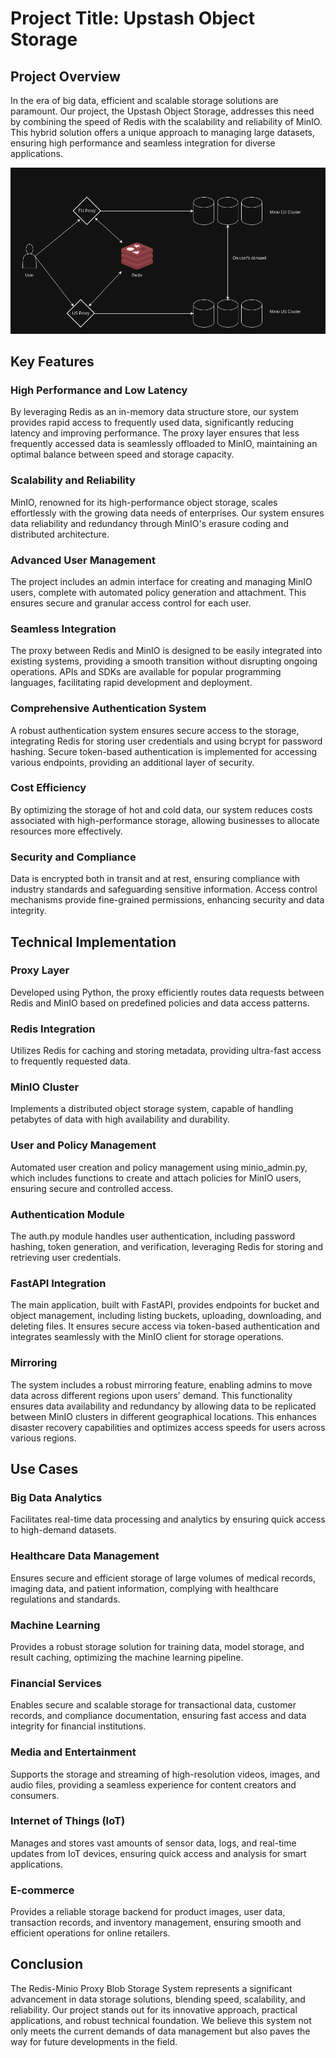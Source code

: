# Project Title: Upstash Object Storage

## Project Overview

In the era of big data, efficient and scalable storage solutions are paramount. Our project, the Upstash Object Storage, addresses this need by combining the speed of Redis with the scalability and reliability of MinIO. This hybrid solution offers a unique approach to managing large datasets, ensuring high performance and seamless integration for diverse applications.

![Screenshot from 2024-07-12 15-10-56](./image.png)

## Key Features

### High Performance and Low Latency

By leveraging Redis as an in-memory data structure store, our system provides rapid access to frequently used data, significantly reducing latency and improving performance.
The proxy layer ensures that less frequently accessed data is seamlessly offloaded to MinIO, maintaining an optimal balance between speed and storage capacity.

### Scalability and Reliability

MinIO, renowned for its high-performance object storage, scales effortlessly with the growing data needs of enterprises.
Our system ensures data reliability and redundancy through MinIO's erasure coding and distributed architecture.

### Advanced User Management

The project includes an admin interface for creating and managing MinIO users, complete with automated policy generation and attachment. This ensures secure and granular access control for each user.

### Seamless Integration

The proxy between Redis and MinIO is designed to be easily integrated into existing systems, providing a smooth transition without disrupting ongoing operations.
APIs and SDKs are available for popular programming languages, facilitating rapid development and deployment.

### Comprehensive Authentication System

A robust authentication system ensures secure access to the storage, integrating Redis for storing user credentials and using bcrypt for password hashing.
Secure token-based authentication is implemented for accessing various endpoints, providing an additional layer of security.

### Cost Efficiency

By optimizing the storage of hot and cold data, our system reduces costs associated with high-performance storage, allowing businesses to allocate resources more effectively.

### Security and Compliance

Data is encrypted both in transit and at rest, ensuring compliance with industry standards and safeguarding sensitive information.
Access control mechanisms provide fine-grained permissions, enhancing security and data integrity.

## Technical Implementation

### Proxy Layer

Developed using Python, the proxy efficiently routes data requests between Redis and MinIO based on predefined policies and data access patterns.

### Redis Integration

Utilizes Redis for caching and storing metadata, providing ultra-fast access to frequently requested data.

### MinIO Cluster

Implements a distributed object storage system, capable of handling petabytes of data with high availability and durability.

### User and Policy Management

Automated user creation and policy management using minio_admin.py, which includes functions to create and attach policies for MinIO users, ensuring secure and controlled access.

### Authentication Module

The auth.py module handles user authentication, including password hashing, token generation, and verification, leveraging Redis for storing and retrieving user credentials.

### FastAPI Integration

The main application, built with FastAPI, provides endpoints for bucket and object management, including listing buckets, uploading, downloading, and deleting files. It ensures secure access via token-based authentication and integrates seamlessly with the MinIO client for storage operations.

### Mirroring

The system includes a robust mirroring feature, enabling admins to move data across different regions upon users' demand. This functionality ensures data availability and redundancy by allowing data to be replicated between MinIO clusters in different geographical locations. This enhances disaster recovery capabilities and optimizes access speeds for users across various regions.

## Use Cases

### Big Data Analytics

Facilitates real-time data processing and analytics by ensuring quick access to high-demand datasets.

### Healthcare Data Management

Ensures secure and efficient storage of large volumes of medical records, imaging data, and patient information, complying with healthcare regulations and standards.

### Machine Learning

Provides a robust storage solution for training data, model storage, and result caching, optimizing the machine learning pipeline.

### Financial Services

Enables secure and scalable storage for transactional data, customer records, and compliance documentation, ensuring fast access and data integrity for financial institutions.

### Media and Entertainment

Supports the storage and streaming of high-resolution videos, images, and audio files, providing a seamless experience for content creators and consumers.

### Internet of Things (IoT)

Manages and stores vast amounts of sensor data, logs, and real-time updates from IoT devices, ensuring quick access and analysis for smart applications.

### E-commerce

Provides a reliable storage backend for product images, user data, transaction records, and inventory management, ensuring smooth and efficient operations for online retailers.

## Conclusion

The Redis-Minio Proxy Blob Storage System represents a significant advancement in data storage solutions, blending speed, scalability, and reliability. Our project stands out for its innovative approach, practical applications, and robust technical foundation. We believe this system not only meets the current demands of data management but also paves the way for future developments in the field.
